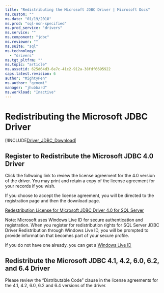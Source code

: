 ```yaml
---
title: "Redistributing the Microsoft JDBC Driver | Microsoft Docs"
ms.custom: ""
ms.date: "01/19/2018"
ms.prod: "sql-non-specified"
ms.prod_service: "drivers"
ms.service: ""
ms.component: "jdbc"
ms.reviewer: ""
ms.suite: "sql"
ms.technology: 
  - "drivers"
ms.tgt_pltfrm: ""
ms.topic: "article"
ms.assetid: 625d64d3-6e7c-41c2-912a-38fdf6695922
caps.latest.revision: 6
author: "MightyPen"
ms.author: "genemi"
manager: "jhubbard"
ms.workload: "Inactive"
---
```

# Redistributing the Microsoft JDBC Driver
[!INCLUDE[Driver_JDBC_Download](../../includes/driver_jdbc_download.md)]

    
## Register to Redistribute the Microsoft JDBC 4.0 Driver  
 Click the follwoing link to review the license agreement for the 4.0 version of the driver.  You may print and retain a copy of the license agreement for your records if you wish.  
  
 If you choose to accept the license agreement, you will be directed to the registration page and then the download page.  
  
 [Redestribution License for Microsoft JDBC Driver 4.0 for SQL Server](https://msdn.microsoft.com/sqlserver/jj589698)  
  
 Note: Microsoft uses Windows Live ID for secure authentication and registration. When you register for redistribution rights for SQL Server JDBC Driver Redistribution through Windows Live ID, you will be prompted to provide information that becomes part of your secure profile.  
  
 If you do not have one already, you can get a  [Windows Live ID](https://signup.live.com/)  
  

## Redistribute the Microsoft JDBC 4.1, 4.2, 6.0, 6.2, and 6.4 Driver
Please review the “Distributable Code” clause in the license agreements for the 4.1, 4.2, 6.0, 6.2 and 6.4 versions of the driver.
  
